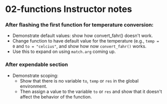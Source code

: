 # 02-functions Instructor notes

### After flashing the first function for temperature conversion:

- Demonstrate default values: show how convert_fahr() doesn't work. 
- Change function to have default value for the temperature (e.g., `temp = 0` 
and `to = "celcius"`, and show how now `convert_fahr()` works.
- Use this to expand on using `match.arg` coming up.

### After expendable section

- Demonstrate scoping:
    -  Show that there is no variable `to`, `temp` or `res` in the global 
    environment. 
    - Then assign a value to the variable `to` or `res` and show that it 
    doesn't affect the behavior of the function.